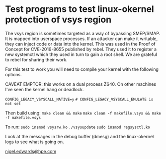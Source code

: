 # Test programs to test linux-okernel protection of vsys region

The vsys region is sometimes targeted as a way of bypassing SMEP/SMAP.
It is mapped into userspace processes. If an attacker can make it writable,
they can inject code or data into the kernel. This was used in the Proof of
Concept for CVE-2016-8655 published by rebel. They used it to register
a new systemctl which they used in turn to gain a root shell. We are grateful
to rebel for sharing their work.

For this test to work you will need to compile your kernel with the following options.

CAVEAT EMPTOR: this works on a dual process Z640. On other machines I've seen the kernel hang or deadlock.

`CONFIG_LEGACY_VSYSCALL_NATIVE=y`
`# CONFIG_LEGACY_VSYSCALL_EMULATE is not set`

Then build using:
     `make clean && make`
     `make clean -f makefile.vsys && make -f makefile.vsys`

To run:
   `sudo insmod vsysrw.ko`
   `./vsysupdate`
   `sudo insmod regsysctl.ko`

Look at the messages in the debug buffer (dmesg) and the linux-okernel
logs to see what is going on.

nigel.edwards@hpe.com